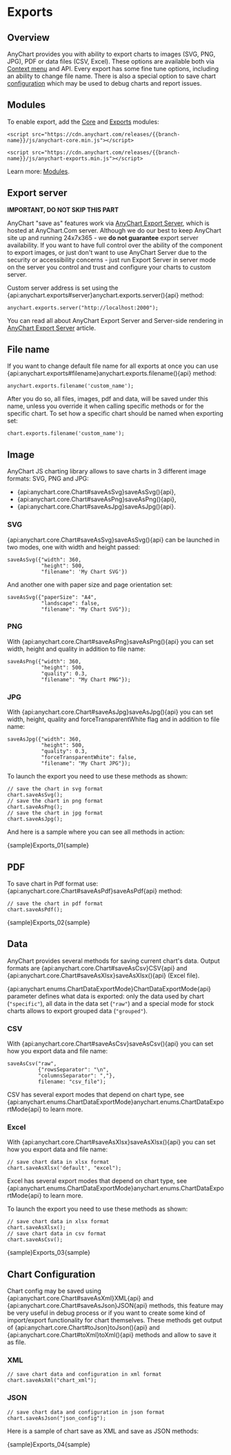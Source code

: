 # Exports

## Overview

AnyChart provides you with ability to export charts to images (SVG, PNG, JPG), PDF or data files (CSV, Excel). These options are available both via [Context menu](./UI_Controls/Context_Menu) and API. Every export has some fine tune options, including an ability to change file name. There is also a special option to save chart [configuration](#chart_configuration) which may be used to debug charts and report issues.

## Modules

To enable export, add the [Core](../Quick_Start/Modules#core) and [Exports](../Quick_Start/Modules#exports) modules:

```
<script src="https://cdn.anychart.com/releases/{{branch-name}}/js/anychart-core.min.js"></script>
```

```
<script src="https://cdn.anychart.com/releases/{{branch-name}}/js/anychart-exports.min.js"></script>
```

Learn more: [Modules](../Quick_Start/Modules).

## Export server

**IMPORTANT, DO NOT SKIP THIS PART**

AnyChart "save as" features work via [AnyChart Export Server](Server-Side_Rendering), which is hosted at AnyChart.Com server. Although we do our best to keep AnyChart site up and running 24x7x365 - we **do not guarantee** export server availability. If you want to have full control over the ability of the component to export images, or just don't want to use  AnyChart Server due to the security or accessibility concerns - just run Export Server in server mode on the server you control and trust and configure your charts to custom server.

Custom server address is set using the {api:anychart.exports#server}anychart.exports.server(){api} method:

```
anychart.exports.server("http://localhost:2000");
```

You can read all about AnyChart Export Server and Server-side rendering in [AnyChart Export Server](Server-Side_Rendering) article.

## File name

If you want to change default file name for all exports at once you can use {api:anychart.exports#filename}anychart.exports.filename(){api} method:

```
anychart.exports.filename('custom_name');
```

After you do so, all files, images, pdf and data, will be saved under this name, unless you override it when calling specific methods or for the specific chart. To set how a specific chart should be named when exporting set:

```
chart.exports.filename('custom_name');
```

## Image

AnyChart JS charting library allows to save charts in 3 different image formats: SVG, PNG and JPG:

- {api:anychart.core.Chart#saveAsSvg}saveAsSvg(){api}, 
- {api:anychart.core.Chart#saveAsPng}saveAsPng(){api},
- {api:anychart.core.Chart#saveAsJpg}saveAsJpg(){api}.

### SVG

{api:anychart.core.Chart#saveAsSvg}saveAsSvg(){api} can be launched in two modes, one with width and height passed:

```
saveAsSvg({"width": 360,
	       "height": 500,
	       "filename": 'My Chart SVG'})
```

And another one with paper size and page orientation set:

```
saveAsSvg({"paperSize": "A4",
           "landscape": false,
           "filename": "My Chart SVG"});  
```

### PNG

With {api:anychart.core.Chart#saveAsPng}saveAsPng(){api} you can set width, height and quality in addition to file name:

```
saveAsPng({"width": 360,
           "height": 500,
           "quality": 0.3,
           "filename": "My Chart PNG"});
```

### JPG

With {api:anychart.core.Chart#saveAsJpg}saveAsJpg(){api} you can set width, height, quality and forceTransparentWhite flag and in addition to file name:

```
saveAsJpg({"width": 360,
           "height": 500,
           "quality": 0.3,
           "forceTransparentWhite": false,
           "filename": "My Chart JPG"});
```

To launch the export you need to use these methods as shown:

```
// save the chart in svg format
chart.saveAsSvg();
// save the chart in png format
chart.saveAsPng();
// save the chart in jpg format
chart.saveAsJpg();
```

And here is a sample where you can see all methods in action:

{sample}Exports\_01{sample}

## PDF

To save chart in Pdf format use: {api:anychart.core.Chart#saveAsPdf}saveAsPdf{api} method:

```
// save the chart in pdf format
chart.saveAsPdf();
```

{sample}Exports\_02{sample}

## Data

AnyChart provides several methods for saving current chart's data. Output formats are {api:anychart.core.Chart#saveAsCsv}CSV{api} and {api:anychart.core.Chart#saveAsXlsx}saveAsXlsx(){api} (Excel file).

{api:anychart.enums.ChartDataExportMode}ChartDataExportMode{api} parameter defines what data is exported: only the data used by chart (`"specific"`), all data in the data set (`"raw"`) and a special mode for stock charts allows to export grouped data (`"grouped"`).

### CSV

With {api:anychart.core.Chart#saveAsCsv}saveAsCsv(){api} you can set how you export data and file name:

```
saveAsCsv("raw",
          {"rowsSeparator": "\n",
          "columnsSeparator": ","},
          filename: "csv_file");
```

CSV has several export modes that depend on chart type, see {api:anychart.enums.ChartDataExportMode}anychart.enums.ChartDataExportMode{api} to learn more.

### Excel

With {api:anychart.core.Chart#saveAsXlsx}saveAsXlsx(){api} you can set how you export data and file name:

```
// save chart data in xlsx format
chart.saveAsXlsx('default', "excel");
```

Excel has several export modes that depend on chart type, see {api:anychart.enums.ChartDataExportMode}anychart.enums.ChartDataExportMode{api} to learn more.

To launch the export you need to use these methods as shown:

```
// save chart data in xlsx format
chart.saveAsXlsx();
// save chart data in csv format
chart.saveAsCsv();
```

{sample}Exports\_03{sample}

## Chart Configuration

Chart config may be saved using {api:anychart.core.Chart#saveAsXml}XML{api} and {api:anychart.core.Chart#saveAsJson}JSON{api} methods, this feature may be very useful in debug process or if you want to create some kind of import/export functionality for chart themselves. These methods get output of {api:anychart.core.Chart#toJson}toJson(){api} and {api:anychart.core.Chart#toXml}toXml(){api} methods and allow to save it as file.

### XML

```
// save chart data and configuration in xml format
chart.saveAsXml("chart_xml");
```

### JSON

```
// save chart data and configuration in json format
chart.saveAsJson("json_config");
```

Here is a sample of chart save as XML and save as JSON methods:

{sample}Exports\_04{sample}
